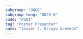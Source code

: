 ```yaml
---
subgroup: "ONCO"
subgroup-long: "ONCO-6"
code: "PS01"
tag: "Poster Presenter"
name: "Javier C. Urcuyo Acevedo"
---
```

